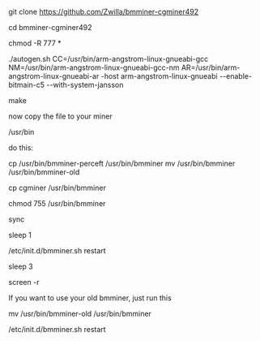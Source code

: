 
git clone https://github.com/Zwilla/bmminer-cgminer492

cd bmminer-cgminer492

chmod -R 777 *

./autogen.sh CC=/usr/bin/arm-angstrom-linux-gnueabi-gcc NM=/usr/bin/arm-angstrom-linux-gnueabi-gcc-nm AR=/usr/bin/arm-angstrom-linux-gnueabi-ar -host arm-angstrom-linux-gnueabi --enable-bitmain-c5 --with-system-jansson

make

now copy the file to your miner

/usr/bin

do this:

cp /usr/bin/bmminer-perceft /usr/bin/bmminer
mv /usr/bin/bmminer /usr/bin/bmminer-old

cp cgminer /usr/bin/bmminer

chmod 755 /usr/bin/bmminer

sync

sleep 1

/etc/init.d/bmminer.sh restart

sleep 3

screen -r


If you want to use your old bmminer, just run this

mv /usr/bin/bmminer-old /usr/bin/bmminer

/etc/init.d/bmminer.sh restart